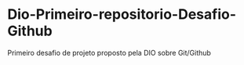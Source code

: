 # Dio-Primeiro-repositorio-Desafio-Github
Primeiro desafio de projeto proposto pela DIO sobre Git/Github

